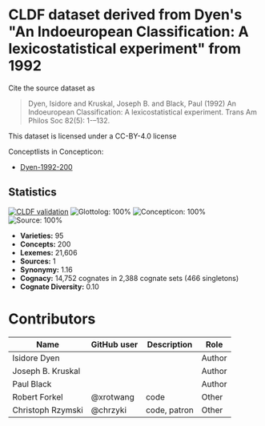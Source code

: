 # CLDF dataset derived from Dyen's "An Indoeuropean Classification: A lexicostatistical experiment" from 1992

Cite the source dataset as

> Dyen, Isidore and Kruskal, Joseph B. and Black, Paul (1992) An Indoeuropean Classification: A lexicostatistical experiment. Trans Am Philos Soc 82(5): 1-–132.

This dataset is licensed under a CC-BY-4.0 license


Conceptlists in Concepticon:
- [Dyen-1992-200](https://concepticon.clld.org/contributions/Dyen-1992-200)
## Statistics


[![CLDF validation](https://github.com/lexibank/dyenindoeuropean/workflows/CLDF-validation/badge.svg)](https://github.com/lexibank/dyenindoeuropean/actions?query=workflow%3ACLDF-validation)
![Glottolog: 100%](https://img.shields.io/badge/Glottolog-100%25-brightgreen.svg "Glottolog: 100%")
![Concepticon: 100%](https://img.shields.io/badge/Concepticon-100%25-brightgreen.svg "Concepticon: 100%")
![Source: 100%](https://img.shields.io/badge/Source-100%25-brightgreen.svg "Source: 100%")

- **Varieties:** 95
- **Concepts:** 200
- **Lexemes:** 21,606
- **Sources:** 1
- **Synonymy:** 1.16
- **Cognacy:** 14,752 cognates in 2,388 cognate sets (466 singletons)
- **Cognate Diversity:** 0.10

# Contributors

Name | GitHub user | Description | Role
 --- | --- | --- | ---
Isidore Dyen | | | Author
Joseph B. Kruskal | | | Author
Paul Black | | | Author
Robert Forkel | @xrotwang | code | Other
Christoph Rzymski | @chrzyki | code, patron | Other


